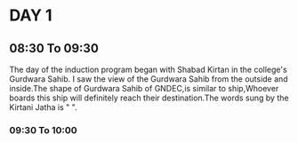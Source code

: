 # DAY 1

## 08:30 To 09:30

The day of the induction program began with Shabad Kirtan in the college's Gurdwara Sahib. I saw the view of the Gurdwara Sahib from the outside and inside.The shape of Gurdwara Sahib of GNDEC,is similar to ship,Whoever boards this ship will definitely reach their destination.The words sung by the Kirtani Jatha is "   ".

### 09:30 To 10:00
